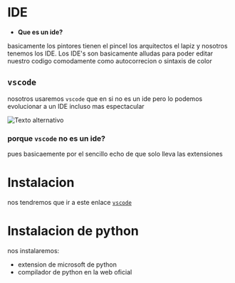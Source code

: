 # IDE
- **Que es un ide?**

basicamente los pintores tienen el pincel los arquitectos el lapiz y nosotros tenemos los IDE.
Los IDE's son basicamente alludas para poder editar nuestro codigo comodamente como autocorrecion o sintaxis de color



## `vscode`

nosotros usaremos `vscode` que en si no es un ide pero lo podemos evolucionar a un IDE incluso mas espectacular

![Texto alternativo](https://encrypted-tbn0.gstatic.com/images?q=tbn:ANd9GcTaecT3A8qZe7lbCi1JHVrqkh0nQxiQj93jqJk_5w2LvQ&s)

### porque `vscode` no es un ide?

pues basicaemente por el sencillo echo de que solo lleva las extensiones

# Instalacion

nos tendremos que ir a este enlace
[`vscode`](https://code.visualstudio.com/)


# Instalacion de python

nos instalaremos:
- extension de microsoft de python
- compilador de python en la web oficial
